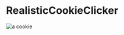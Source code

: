# RealisticCookieClicker

![a cookie](https://user-images.githubusercontent.com/77463120/236148851-efc3a55a-e546-4610-a56d-2bb6aa4d3bb0.png)
